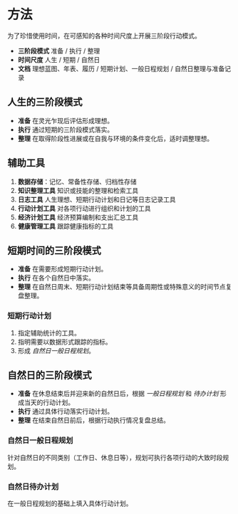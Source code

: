# 方法

为了珍惜使用时间，在可感知的各种时间尺度上开展三阶段行动模式。

- **三阶段模式** 准备 / 执行 / 整理
- **时间尺度** 人生 / 短期 / 自然日
- **文档** 理想蓝图、年表、履历 / 短期计划、一般日程规划 / 自然日整理与准备记录

## 人生的三阶段模式

- **准备** 在灵光乍现后评估形成理想。
- **执行** 通过短期的三阶段模式落实。
- **整理** 在取得阶段性进展或在自我与环境的条件变化后，适时调整理想。

## 辅助工具

1. **数据存储**：记忆、常备性存储、归档性存储
2. **知识整理工具** 知识或技能的整理和检索工具
3. **日志工具** 人生理想、短期行动计划和日记等日志记录工具
4. **行动计划工具** 对各项行动进行组织和计划的工具
5. **经济计划工具** 经济预算编制和支出汇总工具
6. **健康管理工具** 跟踪健康指标的工具

## 短期时间的三阶段模式

- **准备** 在需要形成短期行动计划。
- **执行** 在各个自然日中落实。
- **整理** 在自然日周末、短期行动计划结束等具备周期性或特殊意义的时间节点复盘整理。

### 短期行动计划

1. 指定辅助统计的工具。
2. 指明需要以数据形式跟踪的指标。
3. 形成 *自然日一般日程规划*。

## 自然日的三阶段模式

- **准备** 在休息结束后并迎来新的自然日后，根据 *一般日程规划* 和 *待办计划* 形成当天的行动计划。
- **执行** 通过具体行动落实行动计划。
- **整理** 在结束自然日前后，根据行动执行情况复盘总结。

### 自然日一般日程规划

针对自然日的不同类别（工作日、休息日等），规划可执行各项行动的大致时段规划。

### 自然日待办计划

在一般日程规划的基础上填入具体行动计划。
